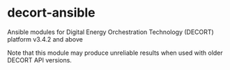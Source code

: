 # decort-ansible
Ansible modules for Digital Energy Orchestration Technology (DECORT) platform v3.4.2 and above

Note that this module may produce unreliable results when used with older DECORT API versions. 
